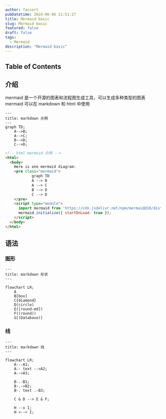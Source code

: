 ```yaml
---
author: facsert
pubDatetime: 2024-06-06 21:51:27
title: Mermaid basic
slug: Mermaid basic
featured: false
draft: false
tags:
  - Mermaid
description: "Mermaid basic"
---
```


## Table of Contents

## 介绍

mermaid 是一个开源的图表和流程图生成工具，可以生成多种类型的图表  
mermaid 可以在 markdown 和 html 中使用  

```mermaid
---
title: markdown 示例
---
graph TD;
    A-->B;
    A-->C;
    B-->D;
    C-->D;
```

```html
<!-- html mermaid 示例 -->
<html>
  <body>
    Here is one mermaid diagram:
    <pre class="mermaid">
            graph TD 
            A --> B
            A --> C
            B --> D
            C --> D
    </pre>
    <script type="module">
      import mermaid from 'https://cdn.jsdelivr.net/npm/mermaid@10/dist/mermaid.esm.min.mjs';
      mermaid.initialize({ startOnLoad: true });
    </script>
  </body>
</html>
```

## 语法

### 图形

```mermaid
---
title: markdown 形状
---

flowchart LR;
    A
    B[box]
    C{diamond}
    D(circle)
    E([round-md])
    F((round))
    G[(Database)]
```

### 线

```mermaid
---
title: markdown 线
---

flowchart LR;
    A---A1;
    A-- text -->A2;
    A-->A3;

    B-.-B1;
    B-.->B2;
    B-. text .-B3;

    C & D --> E & F;

    H --x I;
    H <--> I;
```
